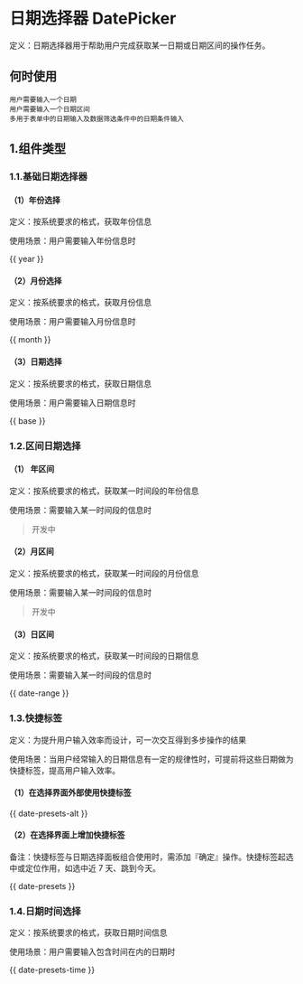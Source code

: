 # 日期选择器 DatePicker

定义：日期选择器用于帮助用户完成获取某一日期或日期区间的操作任务。

## 何时使用

    用户需要输入一个日期
    用户需要输入一个日期区间
    多用于表单中的日期输入及数据筛选条件中的日期条件输入

## 1.组件类型

### 1.1.基础日期选择器

#### （1）年份选择

定义：按系统要求的格式，获取年份信息

使用场景：用户需要输入年份信息时

{{ year }}

#### （2）月份选择

定义：按系统要求的格式，获取月份信息

使用场景：用户需要输入月份信息时

{{ month }}

#### （3）日期选择

定义：按系统要求的格式，获取日期信息

使用场景：用户需要输入日期信息时

{{ base }}

### 1.2.区间日期选择

#### （1） 年区间

定义：按系统要求的格式，获取某一时间段的年份信息

使用场景：需要输入某一时间段的信息时

> 开发中

#### （2）月区间

定义：按系统要求的格式，获取某一时间段的月份信息

使用场景：需要输入某一时间段的信息时

> 开发中

#### （3）日区间

定义：按系统要求的格式，获取某一时间段的日期信息

使用场景：需要输入某一时间段的信息时

{{ date-range }}

### 1.3.快捷标签

定义：为提升用户输入效率而设计，可一次交互得到多步操作的结果

使用场景：当用户经常输入的日期信息有一定的规律性时，可提前将这些日期做为快捷标签，提高用户输入效率。

#### （1）在选择界面外部使用快捷标签

{{ date-presets-alt }}

#### （2）在选择界面上增加快捷标签

备注：快捷标签与日期选择面板组合使用时，需添加『确定』操作。快捷标签起选中或定位作用，如选中近 7 天、跳到今天。

{{ date-presets }}

### 1.4.日期时间选择

定义：按系统要求的格式，获取日期时间信息

使用场景：用户需要输入包含时间在内的日期时

{{ date-presets-time }}
